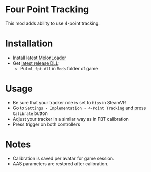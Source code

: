 # Four Point Tracking
This mod adds ability to use 4-point tracking.

# Installation
* Install [latest MelonLoader](https://github.com/LavaGang/MelonLoader)
* Get [latest release DLL](../../../releases/latest):
  * Put `ml_fpt.dll` in `Mods` folder of game
  
# Usage
* Be sure that your tracker role is set to `Hips` in SteamVR
* Go to `Settings - Implementation - 4-Point Tracking` and press `Calibrate` button
* Adjust your tracker in a similar way as in FBT calibration
* Press trigger on both controllers

# Notes
* Calibration is saved per avatar for game session.
* AAS parameters are restored after calibration.
